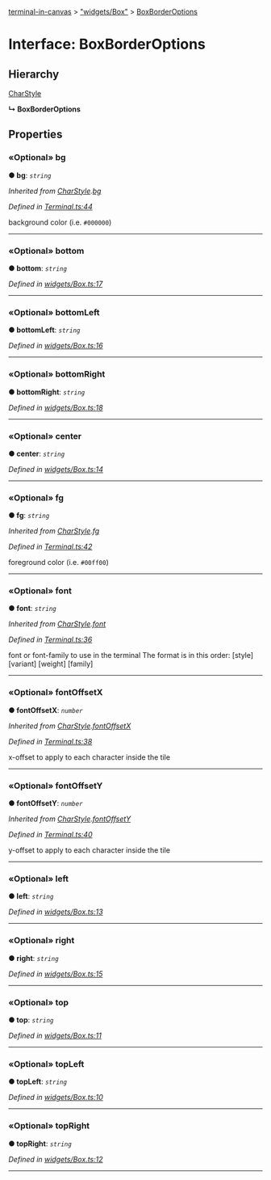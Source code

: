 [terminal-in-canvas](../README.md) > ["widgets/Box"](../modules/_widgets_box_.md) > [BoxBorderOptions](../interfaces/_widgets_box_.boxborderoptions.md)



# Interface: BoxBorderOptions

## Hierarchy


 [CharStyle](_terminal_.charstyle.md)

**↳ BoxBorderOptions**








## Properties
<a id="bg"></a>

### «Optional» bg

**●  bg**:  *`string`* 

*Inherited from [CharStyle](_terminal_.charstyle.md).[bg](_terminal_.charstyle.md#bg)*

*Defined in [Terminal.ts:44](https://github.com/danikaze/terminal-in-canvas/blob/a39a508/src/Terminal.ts#L44)*



background color (i.e. `#000000`)




___

<a id="bottom"></a>

### «Optional» bottom

**●  bottom**:  *`string`* 

*Defined in [widgets/Box.ts:17](https://github.com/danikaze/terminal-in-canvas/blob/a39a508/src/widgets/Box.ts#L17)*





___

<a id="bottomleft"></a>

### «Optional» bottomLeft

**●  bottomLeft**:  *`string`* 

*Defined in [widgets/Box.ts:16](https://github.com/danikaze/terminal-in-canvas/blob/a39a508/src/widgets/Box.ts#L16)*





___

<a id="bottomright"></a>

### «Optional» bottomRight

**●  bottomRight**:  *`string`* 

*Defined in [widgets/Box.ts:18](https://github.com/danikaze/terminal-in-canvas/blob/a39a508/src/widgets/Box.ts#L18)*





___

<a id="center"></a>

### «Optional» center

**●  center**:  *`string`* 

*Defined in [widgets/Box.ts:14](https://github.com/danikaze/terminal-in-canvas/blob/a39a508/src/widgets/Box.ts#L14)*





___

<a id="fg"></a>

### «Optional» fg

**●  fg**:  *`string`* 

*Inherited from [CharStyle](_terminal_.charstyle.md).[fg](_terminal_.charstyle.md#fg)*

*Defined in [Terminal.ts:42](https://github.com/danikaze/terminal-in-canvas/blob/a39a508/src/Terminal.ts#L42)*



foreground color (i.e. `#00ff00`)




___

<a id="font"></a>

### «Optional» font

**●  font**:  *`string`* 

*Inherited from [CharStyle](_terminal_.charstyle.md).[font](_terminal_.charstyle.md#font)*

*Defined in [Terminal.ts:36](https://github.com/danikaze/terminal-in-canvas/blob/a39a508/src/Terminal.ts#L36)*



font or font-family to use in the terminal The format is in this order: [style] [variant] [weight] [family]




___

<a id="fontoffsetx"></a>

### «Optional» fontOffsetX

**●  fontOffsetX**:  *`number`* 

*Inherited from [CharStyle](_terminal_.charstyle.md).[fontOffsetX](_terminal_.charstyle.md#fontoffsetx)*

*Defined in [Terminal.ts:38](https://github.com/danikaze/terminal-in-canvas/blob/a39a508/src/Terminal.ts#L38)*



x-offset to apply to each character inside the tile




___

<a id="fontoffsety"></a>

### «Optional» fontOffsetY

**●  fontOffsetY**:  *`number`* 

*Inherited from [CharStyle](_terminal_.charstyle.md).[fontOffsetY](_terminal_.charstyle.md#fontoffsety)*

*Defined in [Terminal.ts:40](https://github.com/danikaze/terminal-in-canvas/blob/a39a508/src/Terminal.ts#L40)*



y-offset to apply to each character inside the tile




___

<a id="left"></a>

### «Optional» left

**●  left**:  *`string`* 

*Defined in [widgets/Box.ts:13](https://github.com/danikaze/terminal-in-canvas/blob/a39a508/src/widgets/Box.ts#L13)*





___

<a id="right"></a>

### «Optional» right

**●  right**:  *`string`* 

*Defined in [widgets/Box.ts:15](https://github.com/danikaze/terminal-in-canvas/blob/a39a508/src/widgets/Box.ts#L15)*





___

<a id="top"></a>

### «Optional» top

**●  top**:  *`string`* 

*Defined in [widgets/Box.ts:11](https://github.com/danikaze/terminal-in-canvas/blob/a39a508/src/widgets/Box.ts#L11)*





___

<a id="topleft"></a>

### «Optional» topLeft

**●  topLeft**:  *`string`* 

*Defined in [widgets/Box.ts:10](https://github.com/danikaze/terminal-in-canvas/blob/a39a508/src/widgets/Box.ts#L10)*





___

<a id="topright"></a>

### «Optional» topRight

**●  topRight**:  *`string`* 

*Defined in [widgets/Box.ts:12](https://github.com/danikaze/terminal-in-canvas/blob/a39a508/src/widgets/Box.ts#L12)*





___


